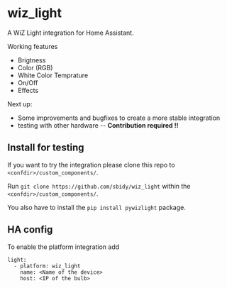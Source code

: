# wiz_light
A WiZ Light integration for Home Assistant.

Working features 
 - Brigtness
 - Color (RGB)
 - White Color Temprature
 - On/Off
 - Effects

 Next up:
  - Some improvements and bugfixes to create a more stable integration
  - testing with other hardware -- **Contribution required !!**


## Install for testing 
If you want to try the integration please clone this repo to `<confdir>/custom_components/`.

Run `git clone https://github.com/sbidy/wiz_light` within the `<confdir>/custom_components/`.

You also have to install the `pip install pywizlight` package.

## HA config
To enable the platform integration add 
```
light:
  - platform: wiz_light
    name: <Name of the device>
    host: <IP of the bulb>
```
